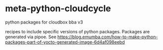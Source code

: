 # meta-python-cloudcycle
python packages for cloudbox bba v3

recipes to include specific versions of python packages. Packages are generated via pipoe. See https://blog.emumba.com/how-to-make-python-packages-part-of-yocto-generated-image-6d4af098eebd
